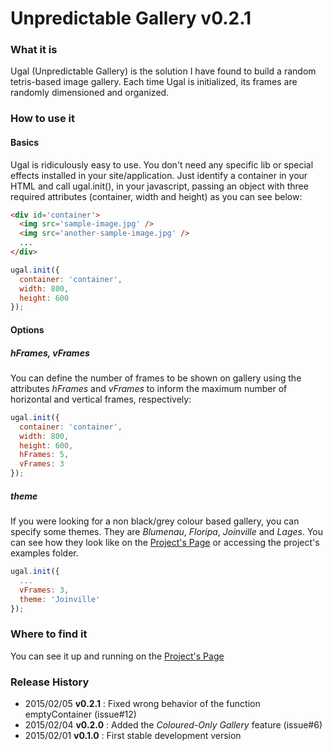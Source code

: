 # Unpredictable Gallery v0.2.1

### What it is
Ugal (Unpredictable Gallery) is the solution I have found to build a random tetris-based image gallery.
Each time Ugal is initialized, its frames are randomly dimensioned and organized.

### How to use it

#### Basics

Ugal is ridiculously easy to use.
You don't need any specific lib or special effects installed in your site/application. Just identify a container in your HTML and call ugal.init(), in your javascript, passing an object with three required attributes (container, width and height) as you can see below:

``` html
<div id='container'>
  <img src='sample-image.jpg' />
  <img src='another-sample-image.jpg' />
  ...
</div>
```

``` javascript
ugal.init({
  container: 'container',
  width: 800,
  height: 600
});
```

#### Options

##### hFrames, vFrames

You can define the number of frames to be shown on gallery using the attributes *hFrames* and *vFrames* to inform the maximum number of horizontal and vertical frames, respectively:

``` javascript
ugal.init({
  container: 'container',
  width: 800,
  height: 600,
  hFrames: 5,
  vFrames: 3
});
```

##### theme

If you were looking for a non black/grey colour based gallery, you can specify some themes. They are *Blumenau*, *Floripa*, *Joinville* and *Lages*. You can see how they look like on the [Project's Page](http://rafaelcamargo.com/pro/ugal) or accessing the project's examples folder.

``` javascript
ugal.init({
  ...
  vFrames: 3,
  theme: 'Joinville'
});
```

### Where to find it

You can see it up and running on the [Project's Page](http://rafaelcamargo.com/pro/ugal)

### Release History

- 2015/02/05 **v0.2.1** : Fixed wrong behavior of the function emptyContainer (issue#12)
- 2015/02/04 **v0.2.0** : Added the *Coloured-Only Gallery* feature (issue#6)
- 2015/02/01 **v0.1.0** : First stable development version 
